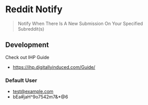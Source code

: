 # Reddit Notify

> Notify When There Is A New Submission On Your Specified Subreddit(s)

## Development

Check out IHP Guide

- https://ihp.digitallyinduced.com/Guide/

### Default User

- test@example.com
- bEa#jaH^9o7542m7&\*@6
